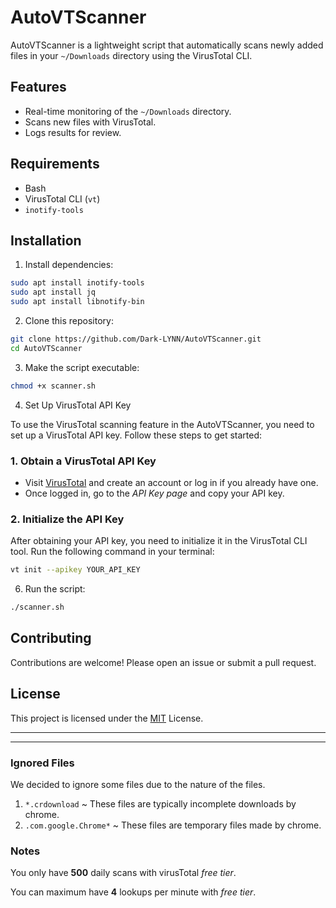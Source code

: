 # AutoVTScanner

AutoVTScanner is a lightweight script that automatically scans newly added files in your `~/Downloads` directory using the VirusTotal CLI.

## Features

- Real-time monitoring of the `~/Downloads` directory.
- Scans new files with VirusTotal.
- Logs results for review.

## Requirements

- Bash
- VirusTotal CLI (`vt`)
- `inotify-tools`

## Installation

1. Install dependencies:

```bash
sudo apt install inotify-tools
sudo apt install jq
sudo apt install libnotify-bin
```

2. Clone this repository:

```bash
git clone https://github.com/Dark-LYNN/AutoVTScanner.git
cd AutoVTScanner
```

3. Make the script executable:

```bash
chmod +x scanner.sh
```

4. Set Up VirusTotal API Key

To use the VirusTotal scanning feature in the AutoVTScanner, you need to set up a VirusTotal API key. Follow these steps to get started:

### 1. **Obtain a VirusTotal API Key**

- Visit [VirusTotal](https://www.virustotal.com/) and create an account or log in if you already have one.
- Once logged in, go to the *API Key page* and copy your API key.

### 2. **Initialize the API Key**

After obtaining your API key, you need to initialize it in the VirusTotal CLI tool. Run the following command in your terminal:

```bash
vt init --apikey YOUR_API_KEY
```

6. Run the script:

```bash
./scanner.sh
```

## Contributing

Contributions are welcome! Please open an issue or submit a pull request.

## License

This project is licensed under the [MIT](./LICENSE) License.

---
---
### Ignored Files

We decided to ignore some files due to the nature of the files.

1. `*.crdownload` ~ These files are typically incomplete downloads by chrome.
2. `.com.google.Chrome*` ~ These files are temporary files made by chrome.

### Notes

You only have **500** daily scans with virusTotal *free tier*.

You can maximum have **4** lookups per minute with *free tier*.
